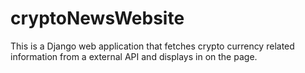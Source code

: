 # cryptoNewsWebsite
This is a Django web application that fetches crypto currency related information from a external API and displays in on the page.
